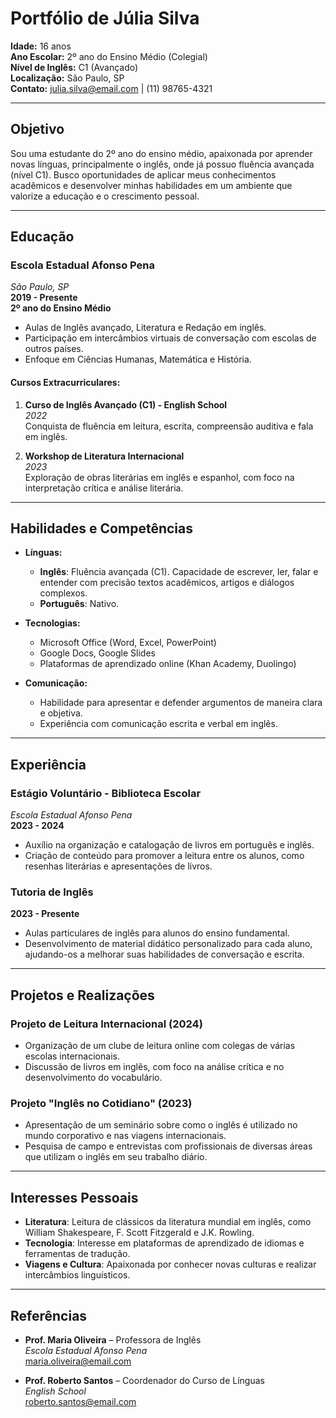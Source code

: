 # Portfólio de Júlia Silva

**Idade:** 16 anos  
**Ano Escolar:** 2º ano do Ensino Médio (Colegial)  
**Nível de Inglês:** C1 (Avançado)  
**Localização:** São Paulo, SP  
**Contato:** julia.silva@email.com | (11) 98765-4321

---

## Objetivo

Sou uma estudante do 2º ano do ensino médio, apaixonada por aprender novas línguas, principalmente o inglês, onde já possuo fluência avançada (nível C1). Busco oportunidades de aplicar meus conhecimentos acadêmicos e desenvolver minhas habilidades em um ambiente que valorize a educação e o crescimento pessoal.

---

## Educação

### Escola Estadual Afonso Pena  
*São Paulo, SP*  
**2019 - Presente**  
**2º ano do Ensino Médio**
- Aulas de Inglês avançado, Literatura e Redação em inglês.
- Participação em intercâmbios virtuais de conversação com escolas de outros países.
- Enfoque em Ciências Humanas, Matemática e História.

#### Cursos Extracurriculares:
1. **Curso de Inglês Avançado (C1) - English School**  
   *2022*  
   Conquista de fluência em leitura, escrita, compreensão auditiva e fala em inglês.
   
2. **Workshop de Literatura Internacional**  
   *2023*  
   Exploração de obras literárias em inglês e espanhol, com foco na interpretação crítica e análise literária.

---

## Habilidades e Competências

- **Línguas:**
  - **Inglês**: Fluência avançada (C1). Capacidade de escrever, ler, falar e entender com precisão textos acadêmicos, artigos e diálogos complexos.
  - **Português**: Nativo.

- **Tecnologias:**
  - Microsoft Office (Word, Excel, PowerPoint)
  - Google Docs, Google Slides
  - Plataformas de aprendizado online (Khan Academy, Duolingo)

- **Comunicação:**
  - Habilidade para apresentar e defender argumentos de maneira clara e objetiva.
  - Experiência com comunicação escrita e verbal em inglês.

---

## Experiência

### Estágio Voluntário - Biblioteca Escolar  
*Escola Estadual Afonso Pena*  
**2023 - 2024**  
- Auxílio na organização e catalogação de livros em português e inglês.
- Criação de conteúdo para promover a leitura entre os alunos, como resenhas literárias e apresentações de livros.

### Tutoria de Inglês  
**2023 - Presente**  
- Aulas particulares de inglês para alunos do ensino fundamental.
- Desenvolvimento de material didático personalizado para cada aluno, ajudando-os a melhorar suas habilidades de conversação e escrita.

---

## Projetos e Realizações

### Projeto de Leitura Internacional (2024)  
- Organização de um clube de leitura online com colegas de várias escolas internacionais.
- Discussão de livros em inglês, com foco na análise crítica e no desenvolvimento do vocabulário.

### Projeto "Inglês no Cotidiano" (2023)  
- Apresentação de um seminário sobre como o inglês é utilizado no mundo corporativo e nas viagens internacionais.
- Pesquisa de campo e entrevistas com profissionais de diversas áreas que utilizam o inglês em seu trabalho diário.

---

## Interesses Pessoais

- **Literatura**: Leitura de clássicos da literatura mundial em inglês, como William Shakespeare, F. Scott Fitzgerald e J.K. Rowling.
- **Tecnologia**: Interesse em plataformas de aprendizado de idiomas e ferramentas de tradução.
- **Viagens e Cultura**: Apaixonada por conhecer novas culturas e realizar intercâmbios linguísticos.

---

## Referências

- **Prof. Maria Oliveira** – Professora de Inglês  
  *Escola Estadual Afonso Pena*  
  maria.oliveira@email.com

- **Prof. Roberto Santos** – Coordenador do Curso de Línguas  
  *English School*  
  roberto.santos@email.com

